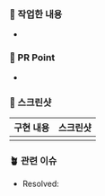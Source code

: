 ### 🌱 작업한 내용
- 

### 🌿 PR Point
<!-- 피드백을 받고 싶은 부분이나, 공유하고 싶은 부분 -->
- 

### 📸 스크린샷
<!-- 작업한 화면이 있다면 첨부 -->
| 구현 내용 | 스크린샷 |
| :---: | :---: |
|  |  |

### 🪴 관련 이슈
<!-- 작업한 이슈번호를 # 뒤에 붙이기 -->
- Resolved: 
